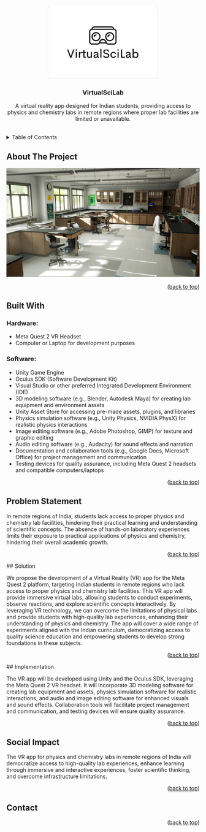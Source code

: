 <a name="readme-top"></a>

<!-- PROJECT LOGO -->
<br />
<div align="center">
  <a href="">
    <img src="https://github.com/kunalraj0/VirtualSciLab/blob/21342fbb5169e28a78dbeb0ac96856769c6a2335/IMG_20230525_115755.jpg" alt="Logo" width="288">
  </a>  
<h3 align="center">VirtualSciLab</h3>

  <p align="center">
   A virtual reality app designed for Indian students, providing access to physics and chemistry labs in remote regions where proper lab facilities are limited or unavailable.
    <br />
    <br />
  </p>
</div>
<!-- TABLE OF CONTENTS -->
<details>
  <summary>Table of Contents</summary>
  <ol>
    <li><a href="#about-the-project">About the project</a></li>
    <li><a href="#built-with">Built With</a></li>
    <li><a href="#problem-statement">Problem Statement</a></li>
    <li><a href="#solution">Solution</a></li>
    <li><a href="#implementation">Implementation</a></li>
    <li><a href="#social-impact">Social Impact</a></li>
    <li><a href="#contributing">Contributing</a></li>
    <li><a href="#contact">Contact</a></li>
  </ol>
</details>
<!-- ABOUT THE PROJECT -->

## About The Project
[![Graphical Representation][product-screenshot]](https://github.com/kunalraj0/VirtualSciLab/blob/07081947f8c0619d0222636ad9e0ddf1b54d998c/Screenshot%20(129).png)

<p align="right">(<a href="#readme-top">back to top</a>)</p>

## Built With

<h3>Hardware:</h3>
<ul>
  <li>Meta Quest 2 VR Headset</li>
  <li>Computer or Laptop for development purposes</li>
</ul>

<h3>Software:</h3>
<ul>
  <li>Unity Game Engine</li>
  <li>Oculus SDK (Software Development Kit)</li>
  <li>Visual Studio or other preferred Integrated Development Environment (IDE)</li>
  <li>3D modeling software (e.g., Blender, Autodesk Maya) for creating lab equipment and environment assets</li>
  <li>Unity Asset Store for accessing pre-made assets, plugins, and libraries</li>
  <li>Physics simulation software (e.g., Unity Physics, NVIDIA PhysX) for realistic physics interactions</li>
  <li>Image editing software (e.g., Adobe Photoshop, GIMP) for texture and graphic editing</li>
  <li>Audio editing software (e.g., Audacity) for sound effects and narration</li>
  <li>Documentation and collaboration tools (e.g., Google Docs, Microsoft Office) for project management and communication</li>
  <li>Testing devices for quality assurance, including Meta Quest 2 headsets and compatible computers/laptops</li>
</ul>

<p align="right">(<a href="#readme-top">back to top</a>)</p>

## Problem Statement

In remote regions of India, students lack access to proper physics and chemistry lab facilities, hindering their practical learning and understanding of scientific concepts. The absence of hands-on laboratory experiences limits their exposure to practical applications of physics and chemistry, hindering their overall academic growth.

<p align="right">(<a href="#readme-top">back to top</a>)</p>
## Solution

We propose the development of a Virtual Reality (VR) app for the Meta Quest 2 platform, targeting Indian students in remote regions who lack access to proper physics and chemistry lab facilities. This VR app will provide immersive virtual labs, allowing students to conduct experiments, observe reactions, and explore scientific concepts interactively. By leveraging VR technology, we can overcome the limitations of physical labs and provide students with high-quality lab experiences, enhancing their understanding of physics and chemistry. The app will cover a wide range of experiments aligned with the Indian curriculum, democratizing access to quality science education and empowering students to develop strong foundations in these subjects.

<p align="right">(<a href="#readme-top">back to top</a>)</p>
## Implementation


The VR app will be developed using Unity and the Oculus SDK, leveraging the Meta Quest 2 VR headset. It will incorporate 3D modeling software for creating lab equipment and assets, physics simulation software for realistic interactions, and audio and image editing software for enhanced visuals and sound effects. Collaboration tools will facilitate project management and communication, and testing devices will ensure quality assurance.
<p align="right">(<a href="#readme-top">back to top</a>)</p>

## Social Impact


The VR app for physics and chemistry labs in remote regions of India will democratize access to high-quality lab experiences, enhance learning through immersive and interactive experiences, foster scientific thinking, and overcome infrastructure limitations.
<p align="right">(<a href="#readme-top">back to top</a>)</p>


## Contact


<p align="right">(<a href="#readme-top">back to top</a>)</p>
<!-- MARKDOWN LINKS & IMAGES -->
<!-- https://www.markdownguide.org/basic-syntax/#reference-style-links -->


[product-screenshot]: https://github.com/kunalraj0/VirtualSciLab/blob/07081947f8c0619d0222636ad9e0ddf1b54d998c/Screenshot%20(129).png
